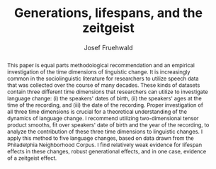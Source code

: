 ---
abstract: 'This paper is equal parts methodological recommendation and an empirical
  investigation of the time dimensions of linguistic change. It is increasingly common
  in the sociolinguistic literature for researchers to utilize speech data that was
  collected over the course of many decades. These kinds of datasets contain three
  different time dimensions that researchers can utilize to investigate language change:
  (i) the speakers'' dates of birth, (ii) the speakers'' ages at the time of the recording,
  and (iii) the date of the recording. Proper investigation of all three time dimensions
  is crucial for a theoretical understanding of the dynamics of language change. I
  recommend utilizing two-dimensional tensor product smooths, fit over speakers''
  date of birth and the year of the recording, to analyze the contribution of these
  three time dimensions to linguistic changes. I apply this method to five language
  changes, based on data drawn from the Philadelphia Neighborhood Corpus. I find relatively
  weak evidence for lifespan effects in these changes, robust generational effects,
  and in one case, evidence of a zeitgeist effect.'
author:
- Josef Fruehwald
category: paper
doi: 10.1017/S0954394517000060
journal: ''
layout: publication
number: '1'
p_url: https://www.cambridge.org/core/product/identifier/S0954394517000060/type/journal_article
pages: 1--27
published: Language Variation and Change
title: Generations, lifespans, and the zeitgeist
volume: '29'
year: '2017'
---